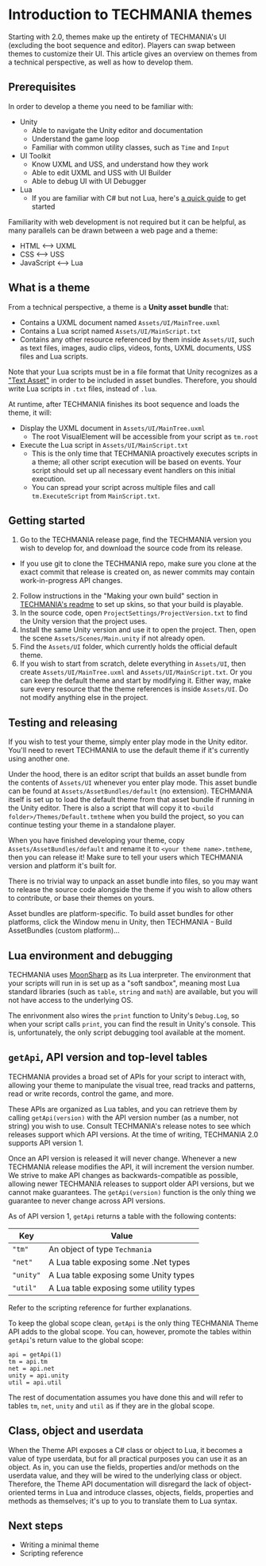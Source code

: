 # Introduction to TECHMANIA themes

Starting with 2.0, themes make up the entirety of TECHMANIA's UI (excluding the boot sequence and editor). Players can swap between themes to customize their UI. This article gives an overview on themes from a technical perspective, as well as how to develop them.

## Prerequisites

In order to develop a theme you need to be familiar with:
- Unity
  - Able to navigate the Unity editor and documentation
  - Understand the game loop
  - Familiar with common utility classes, such as `Time` and `Input`
- UI Toolkit
  - Know UXML and USS, and understand how they work
  - Able to edit UXML and USS with UI Builder
  - Able to debug UI with UI Debugger
- Lua
  - If you are familiar with C# but not Lua, here's [a quick guide](C%23_guide_to_Lua.md) to get started

Familiarity with web development is not required but it can be helpful, as many parallels can be drawn between a web page and a theme:
- HTML <--> UXML
- CSS <--> USS
- JavaScript <--> Lua

## What is a theme

From a technical perspective, a theme is a **Unity asset bundle** that:

- Contains a UXML document named `Assets/UI/MainTree.uxml`
- Contains a Lua script named `Assets/UI/MainScript.txt`
- Contains any other resource referenced by them inside `Assets/UI`, such as text files, images, audio clips, videos, fonts, UXML documents, USS files and Lua scripts.

Note that your Lua scripts must be in a file format that Unity recognizes as a ["Text Asset"](https://docs.unity3d.com/2022.2/Documentation/Manual/class-TextAsset.html) in order to be included in asset bundles. Therefore, you should write Lua scripts in `.txt` files, instead of `.lua`.

At runtime, after TECHMANIA finishes its boot sequence and loads the theme, it will:

- Display the UXML document in `Assets/UI/MainTree.uxml`
  - The root VisualElement will be accessible from your script as `tm.root`
- Execute the Lua script in `Assets/UI/MainScript.txt`
  - This is the only time that TECHMANIA proactively executes scripts in a theme; all other script execution will be based on events. Your script should set up all necessary event handlers on this initial execution.
  - You can spread your script across multiple files and call `tm.ExecuteScript` from `MainScript.txt`.

## Getting started

1. Go to the TECHMANIA release page, find the TECHMANIA version you wish to develop for, and download the source code from its release.
  - If you use git to clone the TECHMANIA repo, make sure you clone at the exact commit that release is created on, as newer commits may contain work-in-progress API changes.
2. Follow instructions in the "Making your own build" section in [TECHMANIA's readme](https://github.com/techmania-team/techmania#making-your-own-builds) to set up skins, so that your build is playable.
3. In the source code, open `ProjectSettings/ProjectVersion.txt` to find the Unity version that the project uses.
4. Install the same Unity version and use it to open the project. Then, open the scene `Assets/Scenes/Main.unity` if not already open.
5. Find the `Assets/UI` folder, which currently holds the official default theme.
6. If you wish to start from scratch, delete everything in `Assets/UI`, then create `Assets/UI/MainTree.uxml` and `Assets/UI/MainScript.txt`. Or you can keep the default theme and start by modifying it. Either way, make sure every resource that the theme references is inside `Assets/UI`. Do not modify anything else in the project.

## Testing and releasing

If you wish to test your theme, simply enter play mode in the Unity editor. You'll need to revert TECHMANIA to use the default theme if it's currently using another one.

Under the hood, there is an editor script that builds an asset bundle from the contents of `Assets/UI` whenever you enter play mode. This asset bundle can be found at `Assets/AssetBundles/default` (no extension). TECHMANIA itself is set up to load the default theme from that asset bundle if running in the Unity editor. There is also a script that will copy it to `<build folder>/Themes/Default.tmtheme` when you build the project, so you can continue testing your theme in a standalone player.

When you have finished developing your theme, copy `Assets/AssetBundles/default` and rename it to `<your theme name>.tmtheme`, then you can release it! Make sure to tell your users which TECHMANIA version and platform it's built for.

There is no trivial way to unpack an asset bundle into files, so you may want to release the source code alongside the theme if you wish to allow others to contribute, or base their themes on yours.

Asset bundles are platform-specific. To build asset bundles for other platforms, click the Window menu in Unity, then TECHMANIA - Build AssetBundles (custom platform)...

## Lua environment and debugging

TECHMANIA uses [MoonSharp](https://www.moonsharp.org/) as its Lua interpreter. The environment that your scripts will run in is set up as a "soft sandbox", meaning most Lua standard libraries (such as `table`, `string` and `math`) are available, but you will not have access to the underlying OS.

The enrivonment also wires the `print` function to Unity's `Debug.Log`, so when your script calls `print`, you can find the result in Unity's console. This is, unfortunately, the only script debugging tool available at the moment.

## `getApi`, API version and top-level tables

TECHMANIA provides a broad set of APIs for your script to interact with, allowing your theme to manipulate the visual tree, read tracks and patterns, read or write records, control the game, and more.

These APIs are organized as Lua tables, and you can retrieve them by calling `getApi(version)` with the API version number (as a number, not string) you wish to use. Consult TECHMANIA's release notes to see which releases support which API versions. At the time of writing, TECHMANIA 2.0 supports API version 1.

Once an API version is released it will never change. Whenever a new TECHMANIA release modifies the API, it will increment the version number. We strive to make API changes as backwards-compatible as possible, allowing newer TECHMANIA releases to support older API versions, but we cannot make guarantees. The `getApi(version)` function is the only thing we guarantee to never change across API versions.

As of API version 1, `getApi` returns a table with the following contents:

|Key|Value|
|--|--|
|`"tm"`|An object of type `Techmania`|
|`"net"`|A Lua table exposing some .Net types|
|`"unity"`|A Lua table exposing some Unity types|
|`"util"`|A Lua table exposing some utility types|

Refer to the scripting reference for further explanations.

To keep the global scope clean, `getApi` is the only thing TECHMANIA Theme API adds to the global scope. You can, however, promote the tables within `getApi`'s return value to the global scope:

```
api = getApi(1)
tm = api.tm
net = api.net
unity = api.unity
util = api.util
```

The rest of documentation assumes you have done this and will refer to tables `tm`, `net`, `unity` and `util` as if they are in the global scope.

## Class, object and userdata

When the Theme API exposes a C# class or object to Lua, it becomes a value of type userdata, but for all practical purposes you can use it as an object. As in, you can use the fields, properties and/or methods on the userdata value, and they will be wired to the underlying class or object. Therefore, the Theme API documentation will disregard the lack of object-oriented terms in Lua and introduce classes, objects, fields, properties and methods as themselves; it's up to you to translate them to Lua syntax.

## Next steps

- Writing a minimal theme
- Scripting reference
